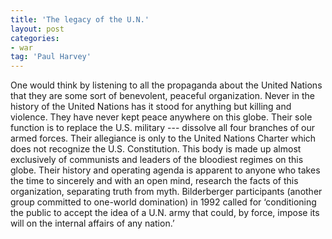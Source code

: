 ```yaml
---
title: 'The legacy of the U.N.'
layout: post
categories:
- war
tag: 'Paul Harvey'
---
```


One would think by listening to all the propaganda about the United Nations that they are some sort of benevolent, peaceful organization. Never in the history of the United Nations has it stood for anything but killing and violence. They have never kept peace anywhere on this globe. Their sole function is to replace the U.S. military --- dissolve all four branches of our armed forces. Their allegiance is only to the United Nations Charter which does not recognize the U.S. Constitution. This body is made up almost exclusively of communists and leaders of the bloodiest regimes on this globe. Their history and operating agenda is apparent to anyone who takes the time to sincerely and with an open mind, research the facts of this organization, separating truth from myth. Bilderberger participants (another group committed to one-world domination) in 1992 called for ‘conditioning the public to accept the idea of a U.N. army that could, by force, impose its will on the internal affairs of any nation.’